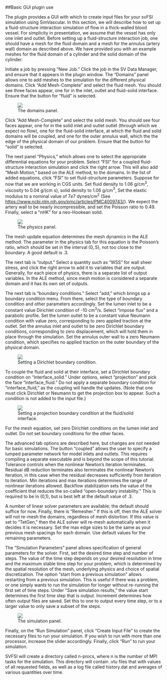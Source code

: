 ##Basic GUI plugin use

The plugin provides a GUI with which to create input files for your svFSI simulation using SimVascular. In this section, we will describe how to set up a fluid-structure interaction simulation of flow in a thick-walled blood vessel. For simplicity in presentation, we assume that the vessel has only one inlet and outlet. Before setting up a fluid-structure interaction job, one should have a mesh for the fluid domain and a mesh for the annulus (artery wall) domain as described above. We have provided you with an example meshes for the fluid domain of a cylinder and the solid domain of the cylinder.

Initiate a job by pressing “New Job.” Click the job in the SV Data Manager, and ensure that it appears in the plugin window. The “Domains” panel allows one to add meshes to the simulation for the different physical domains. Click “Add Mesh-Complete” and select the fluid mesh. You should see three faces appear, one for in the inlet, outlet and fluid-solid interface. Ensure that the button for “fluid” is selected.

<figure>
  <img class="svImg svImgMd" src="documentation/svfsi/fsi/imgs/domains_panel.png">
  <figcaption class="svCaption" >The domains panel.</figcaption>
</figure>

Click “Add Mesh-Complete” and select the solid mesh. You should see four faces appear, one for in the solid inlet and outlet outlet (through which we expect no flow), one for the fluid-solid interface, at which the fluid and solid domains will be coupled, and one for the outer annulus wall, which the the edge of the physical domain of our problem. Ensure that the button for “solid” is selected.

The next panel “Physics,” which allows one to select the appropriate differential equations for your problem. Select “FSI” for a coupled fluid-structure interaction simulation and click the right arrow. This will also add “Mesh Motion,” based on the ALE method, to the domains. In the list of added equations, click “FSI” to set fluid-structure parameters. Suppose for now that we are working in CGS units. Set fluid density to 1.06 g/cm$^{3}$, viscosity to 0.04 g/(cm s), solid density to 1.06 g/cm$^{3}$, Set the elastic modulus to a nominal value of $7e7$ dynes/cm$^{2}$ (See <span>https://www.ncbi.nlm.nih.gov/pmc/articles/PMC4009743/</span>). We expect the artery wall to be nearly incompressible, and set the Poisson ratio to 0.49. Finally, select a “nHK” for a neo-Hookean solid.

<figure>
  <img class="svImg svImgMd" src="documentation/svfsi/fsi/imgs/physics_panel.png">
  <figcaption class="svCaption" >The physics panel.</figcaption>
</figure>

The mesh update equation determines the mesh dynamics in the ALE method. The parameter in the physics tab for this equation is the Poisson’s ratio, which should be set in the interval (0,.5), not too close to the boundary. A good default is .3.

The next tab is “output.” Select a quantity such as “WSS” for wall sheer stress, and click the right arrow to add it to variables that are output. Generally, for each piece of physics, there is a separate list of output variables. In the ALE method, since mesh motion is considered a separate domain and it has its own set of outputs.

The next tab is “boundary conditions.” Select “add,” which brings up a boundary condition menu. From there, select the type of boundary condition and other parameters accordingly. Set the lumen inlet to be a constant value Dirichlet condition of -10 cm$^{3}$/s. Select “impose flux” and a parabolic profile. Set the lumen outlet to be a constant value Neumann condition with value zero, corresponding to zero applied traction at the outlet. Set the annulus inlet and outlet to be zero Dirichlet boundary conditions, corresponding to zero displacement, which will hold them in place through the simulation. Set the annulus outer wall to a zero Neumann condition, which specifies no applied traction on the outer boundary of the physical domain.

<figure>
  <img class="svImg svImgMd" src="documentation/svfsi/fsi/imgs/dirichlet_bc.png">
  <figcaption class="svCaption" >Setting a Dirichlet boundary condition.</figcaption>
</figure>

To couple the fluid and solid at their interface, set a Dirichlet boundary condition on “interface\_solid.” Under options, select “projection” and pick the face “interface\_fluid.” Do not apply a separate boundary condition for “interface\_fluid,” as the coupling will handle the updates. (Note that one must click Dirichlet or Neumann to get the projection box to appear. Such a condition is not added to the input file.)

<figure>
  <img class="svImg svImgMd" src="documentation/svfsi/fsi/imgs/projection_bc.png">
  <figcaption class="svCaption" >Setting a projection boundary condition at the fluid/solid interface.</figcaption>
</figure>

For the mesh equation, set zero Dirichlet conditions on the lumen inlet and outlet. Do not set boundary conditions for the other faces.

The advanced tab options are described here, but changes are not needed for basic simulations. The button “coupled” allows the user to specify a lumped parameter network for model inlets and outlets. This requires compiling a separate executable and is beyond the scope of this tutorial. Tolerance controls when the nonlinear Newton’s iteration terminates. Residual dB reduction terminates also terminates the nonlinear Newton’s iteration, in this case when the residual decreases sufficiently from iteration to iteration. Min iterations and max iterations determines the range of nonlinear iterations allowed. Backflow stabilization sets the value of the coefficient that reduces the so-called “open-boundary instability.” This is required to be in (0,1), but is best left at the default value of .3.

A number of linear solver parameters are available; the default should suffice for now. Finally, there is “Remesher.” If this is off, then the ALE solver will not re-mesh the domains, regardless of mesh distortion. If this value is set to “TetGen,” then the ALE solver will re-mesh automatically when it decides it is necessary. Set the max edge sizes to be the same as your previous mesh spacings for each domain. Use default values for the remaining parameters.

The “Simulation Parameters” panel allows specification of general parameters for the solver. First, set the desired time step and number of steps. The value of the time step depends on your desired resolution in time and the maximum stable time step for your problem, which is determined by the spatial resolution of the mesh, underlying physics and choice of spatial discretization. The option “start from a previous simulation” allows restarting from a previous simulation. This is useful if there was a problem, or one simply wants to run the simulation for longer without re-running the first set of time steps. Under “Save simulation results,” the value start determines the first time step that is output. Increment determines how often output files are saved. Set this to one to output every time step, or to a larger value to only save a subset of the steps.

<figure>
  <img class="svImg svImgMd" src="documentation/svfsi/fsi/imgs/simulation_panel.png">
  <figcaption class="svCaption" >The simulation panel.</figcaption>
</figure>

Finally, on the “Run Simulation” panel, click “Create Input File” to create the necessary files to run your simulation. If you wish to run with more than one processor, increase the slider accordingly. Finally, click “Run” to run your simulation.

SVFSI will create a directory called n-procs, where n is the number of MPI tasks for the simulation. This directory will contain .vtu files that with values of all requested fields, as well as a log file called history.dat and averages of various quantities over time.
